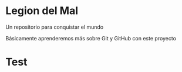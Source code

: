 # Legion del Mal
Un repositorio para conquistar el mundo

Básicamente aprenderemos más sobre Git y GitHub con este proyecto

# Test